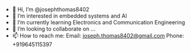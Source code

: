 - 👋 Hi, I’m @josephthomas8402
- 👀 I’m interested in embedded systems and AI
- 🌱 I’m currently learning Electronics and Communication Engineering
- 💞️ I’m looking to collaborate on ...
- 📫 How to reach me:
                    Email: joseph.thomas8402@gmail.com
                    Phone: +919645115397

<!---
josephthomas8402/josephthomas8402 is a ✨ special ✨ repository because its `README.md` (this file) appears on your GitHub profile.
You can click the Preview link to take a look at your changes.
--->
